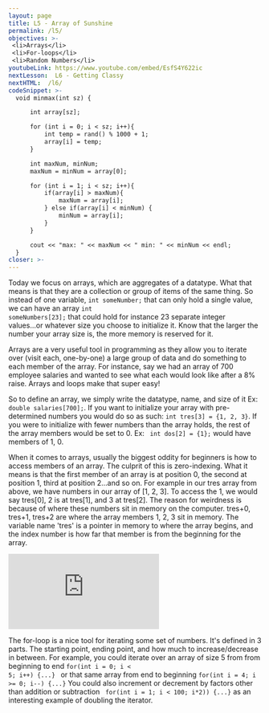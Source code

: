 ```yaml
---
layout: page
title: L5 - Array of Sunshine
permalink: /l5/
objectives: >-
 <li>Arrays</li>
 <li>For-loops</li>
 <li>Random Numbers</li>
youtubeLink: https://www.youtube.com/embed/EsfS4Y622ic
nextLesson:  L6 - Getting Classy
nextHTML:  /l6/
codeSnippet: >-
  void minmax(int sz) {

      int array[sz];

      for (int i = 0; i < sz; i++){
          int temp = rand() % 1000 + 1;
          array[i] = temp;
      }

      int maxNum, minNum;
      maxNum = minNum = array[0];

      for (int i = 1; i < sz; i++){
          if(array[i] > maxNum){
              maxNum = array[i];
          } else if(array[i] < minNum) {
              minNum = array[i];
          }
      }

      cout << "max: " << maxNum << " min: " << minNum << endl;
  }
closer: >-
---
```

Today we focus on arrays, which are aggregates of a datatype.  What that means is that they are a collection or group of items of the same thing.  So instead of one variable, <code>int someNumber;</code> that can only hold a single value, we can have an array <code>int someNumbers[23];</code> that could hold for instance 23 separate integer values...or whatever size you choose to initialize it.  Know that the larger the number your array size is, the more memory is reserved for it.

Arrays are a very useful tool in programming as they allow you to iterate over (visit each, one-by-one) a large group of data and do something to each member of the array.  For instance, say we had an array of 700 employee salaries and wanted to see what each would look like after a 8% raise.  Arrays and loops make that super easy!

So to define an array, we simply write the datatype, name, and size of it Ex: <code>double salaries[700];</code>.  If you want to initialize your array with pre-determined numbers you would do so as such: <code>int tres[3] = {1, 2, 3}</code>.  If you were to initialize with fewer numbers than the array holds, the rest of the array members would be set to 0.  Ex: <code> int dos[2] = {1};</code> would have members of 1, 0.

When it comes to arrays, usually the biggest oddity for beginners is how to access members of an array. The culprit of this is zero-indexing.  What it means is that the first member of an array is at position 0, the second at position 1, third at position 2...and so on.  For example in our tres array from above, we have numbers in our array of [1, 2, 3].  To access the 1, we would say tres[0], 2 is at tres[1], and 3 at tres[2].  The reason for weirdness is because of where these numbers sit in memory on the computer.  tres+0, tres+1, tres+2 are where the array members 1, 2, 3 sit in memory.  The variable name 'tres' is a pointer in memory to where the array begins, and the index number is how far that member is from the beginning for the array.

<div class="embed-responsive embed-responsive-16by9 vid">
  <iframe class="embed-responsive-item" src="https://www.youtube.com/embed/hwpiW5Qcl54" frameborder="0" allow="encrypted-media" allowfullscreen></iframe>
</div>

The for-loop is a nice tool for iterating some set of numbers.  It's defined in 3 parts.  The starting point, ending point, and how much to increase/decrease in between.  For example, you could iterate over an array of size 5 from from beginning to end <code>for(int i = 0; i < 5; i++) {...} </code> or that same array from end to beginning <code>for(int i = 4; i >= 0; i--) {...}</code> You could also increment or decrement by factors other than addition or subtraction <code> for(int i = 1; i < 100; i*2)) {...}</code> as an interesting example of doubling the iterator.
